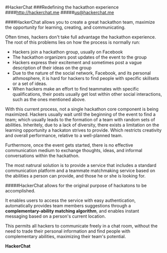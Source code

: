 #HackerChat
###Redefining the hackathon experience
####http://hackerchat.me
#####us@hackerchat.me



####HackerChat allows you to create a great hackathon team, maximize the opportunity for learning, creating, and communicating.



Often times, hackers don't take full advantage the hackathon experience.
The root of this problems lies on how the process is normally run:
- Hackers join a hackathon group, usually on Facebook
- The hackathon organizers post updates of the event to the group
- Hackers express their excitement and sometimes post a vague description of their ideas on the group
- Due to the nature of the social network, Facebook, and its personal athmosphere, it is hard for hackers to find people with specific skillsets or a set of ideas.
- When hackers make an effort to find teammates with specific qualifications, their posts usually get lost within other social interactions, such as the ones mentioned above.

With this current process, not a single hackathon core component is being maximized. Hackers usually wait until the beginning of the event to find a team; which usually leads to the formation of a team with random sets of abilities. Inheritely, due to a lack of diversity, there exists a limitation on the learning opportunity a hackaton strives to provide. Which restricts creativity and overall performance, relative to a well-planned team.

Furthermore, once the event gets started, there is no effective communication medium to exchange thoughts, ideas, and informal conversations within the hackathon.

The most natrural solution is to provide a service that includes a standard communication platform and a teammate matchmaking service based on the abilities a person can provide, and those he or she is looking for.

#####HackerChat allows for the original purpose of hackatons to be accomplished.

It enables users to access the service with easy authentication, automatically provides team members suggestions through a **complementary-ability matching algorithm**, and enables instant messaging based on a person's current location.

This permits all hackers to communicate freely in a chat room, without the need to trade their personal information and find people with complementary abilities, maximizing their team's potential.

**HackerChat** 
